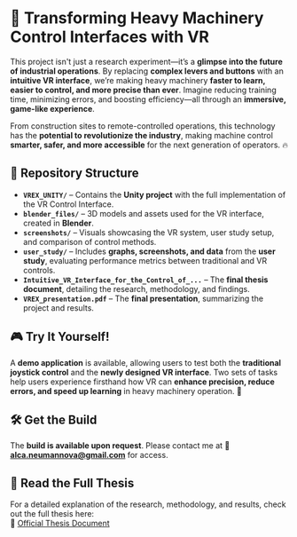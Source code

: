 # 🚀 Transforming Heavy Machinery Control Interfaces with VR  

This project isn't just a research experiment—it’s a **glimpse into the future of industrial operations**. By replacing **complex levers and buttons** with an **intuitive VR interface**, we’re making heavy machinery **faster to learn, easier to control, and more precise than ever**. Imagine reducing training time, minimizing errors, and boosting efficiency—all through an **immersive, game-like experience**.  

From construction sites to remote-controlled operations, this technology has the **potential to revolutionize the industry**, making machine control **smarter, safer, and more accessible** for the next generation of operators. 🔥  

## 📂 Repository Structure  

- **`VREX_UNITY/`** – Contains the **Unity project** with the full implementation of the VR Control Interface.  
- **`blender_files/`** – 3D models and assets used for the VR interface, created in **Blender**.  
- **`screenshots/`** – Visuals showcasing the VR system, user study setup, and comparison of control methods.  
- **`user_study/`** – Includes **graphs, screenshots, and data** from the **user study**, evaluating performance metrics between traditional and VR controls.  
- **`Intuitive_VR_Interface_for_the_Control_of_...`** – The **final thesis document**, detailing the research, methodology, and findings.  
- **`VREX_presentation.pdf`** – The **final presentation**, summarizing the project and results.  

## 🎮 Try It Yourself!  

A **demo application** is available, allowing users to test both the **traditional joystick control** and the **newly designed VR interface**. Two sets of tasks help users experience firsthand how VR can **enhance precision, reduce errors, and speed up learning** in heavy machinery operation. 🚀  

## 🛠️ Get the Build  

The **build is available upon request**. Please contact me at 📩 **[alca.neumannova@gmail.com](mailto:alca.neumannova@gmail.com)** for access.  

## 📖 Read the Full Thesis  

For a detailed explanation of the research, methodology, and results, check out the full thesis here:  
🔗 [Official Thesis Document](https://is.muni.cz/th/v2203/?lang=en;info=1)  
